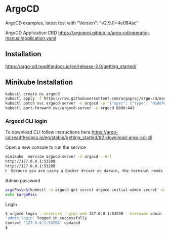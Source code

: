 # ArgoCD
ArgoCD examples, latest test with "Version": "v2.9.0+4e084ac"

ArgoCD Application CRD https://argoproj.github.io/argo-cd/operator-manual/application.yaml


## Installation

https://argo-cd.readthedocs.io/en/release-2.0/getting_started/

## Minikube Installation

```bash
kubectl create ns argocd
kubectl apply -f https://raw.githubusercontent.com/argoproj/argo-cd/master/manifests/install.yaml -n argocd
kubectl patch svc argocd-server -n argocd -p '{"spec": {"type": "NodePort"}}'
kubectl port-forward svc/argocd-server -n argocd 8080:443
```

### Argocd CLI login

To download CLI follow instructions here https://argo-cd.readthedocs.io/en/stable/getting_started/#2-download-argo-cd-cli

Open a new console to run the service
```bash
minikube  service argocd-server -n argocd --url
http://127.0.0.1:53208
http://127.0.0.1:53209
❗  Because you are using a Docker driver on darwin, the terminal needs to be open to run it.
```

Admin password

```bash
argoPass=$(kubectl -n argocd get secret argocd-initial-admin-secret -o jsonpath="{.data.password}" | base64 -d)
echo $argoPass
```

Login

```bash
$ argocd login --insecure --grpc-web 127.0.0.1:53208 --username admin --password $argoPass
'admin:login' logged in successfully
Context '127.0.0.1:53208' updated
$
```
